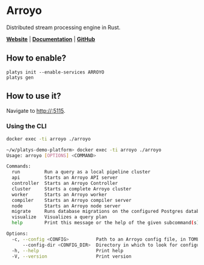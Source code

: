 # Arroyo

Distributed stream processing engine in Rust.

**[Website](https://www.arroyo.dev/)** | **[Documentation](https://doc.arroyo.dev/introduction)** | **[GitHub](https://github.com/ArroyoSystems/arroyo)**

## How to enable?

```
platys init --enable-services ARROYO
platys gen
```

## How to use it?

Navigate to <http://:5115>.

### Using the CLI

```bash
docker exec -ti arroyo ./arroyo
```

```bash
~/w/platys-demo-platform> docker exec -ti arroyo ./arroyo
Usage: arroyo [OPTIONS] <COMMAND>

Commands:
  run         Run a query as a local pipeline cluster
  api         Starts an Arroyo API server
  controller  Starts an Arroyo Controller
  cluster     Starts a complete Arroyo cluster
  worker      Starts an Arroyo worker
  compiler    Starts an Arroyo compiler server
  node        Starts an Arroyo node server
  migrate     Runs database migrations on the configured Postgres database
  visualize   Visualizes a query plan
  help        Print this message or the help of the given subcommand(s)

Options:
  -c, --config <CONFIG>          Path to an Arroyo config file, in TOML or YAML format
      --config-dir <CONFIG_DIR>  Directory in which to look for configuration files
  -h, --help                     Print help
  -V, --version                  Print version
```  
